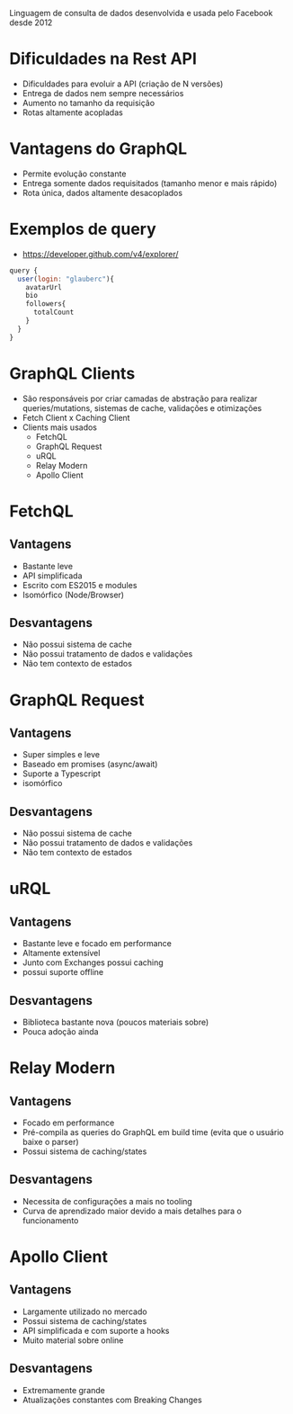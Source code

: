 Linguagem de consulta de dados desenvolvida e usada pelo Facebook desde 2012

# Dificuldades na Rest API
- Dificuldades para evoluir a API (criação de N versões)
- Entrega de dados nem sempre necessários
- Aumento no tamanho da requisição
- Rotas altamente acopladas

# Vantagens do GraphQL
- Permite evolução constante
- Entrega somente dados requisitados (tamanho menor e mais rápido)
- Rota única, dados altamente desacoplados
  

# Exemplos de query
- https://developer.github.com/v4/explorer/
```js
query {
  user(login: "glauberc"){
    avatarUrl
    bio
    followers{
      totalCount
    }
  }
}
```

# GraphQL Clients
- São responsáveis por criar camadas de abstração para realizar queries/mutations, sistemas de cache, validações e otimizações
- Fetch Client x Caching Client
- Clients mais usados
  - FetchQL
  - GraphQL Request
  - uRQL
  - Relay Modern
  - Apollo Client

# FetchQL
## Vantagens
- Bastante leve
- API simplificada
- Escrito com ES2015 e modules
- Isomórfico (Node/Browser)

## Desvantagens
- Não possui sistema de cache
- Não possui tratamento de dados e validações
- Não tem contexto de estados


# GraphQL Request
## Vantagens
- Super simples e leve
- Baseado em promises (async/await)
- Suporte a Typescript
- isomórfico 

## Desvantagens
- Não possui sistema de cache
- Não possui tratamento de dados e validações
- Não tem contexto de estados

# uRQL
## Vantagens
- Bastante leve e focado em performance
- Altamente extensível
- Junto com Exchanges possui caching
- possui suporte offline

## Desvantagens
- Biblioteca bastante nova (poucos materiais sobre)
- Pouca adoção ainda


# Relay Modern
## Vantagens
- Focado em performance
- Pré-compila as queries do GraphQL em build time (evita que o usuário baixe o parser)
- Possui sistema de caching/states

## Desvantagens
- Necessita de configurações a mais no tooling
- Curva de aprendizado maior devido a mais detalhes para o funcionamento


# Apollo Client
## Vantagens
- Largamente utilizado no mercado
- Possui sistema de caching/states
- API simplificada e com suporte a hooks
- Muito material sobre online

## Desvantagens
- Extremamente grande
- Atualizações constantes com Breaking Changes
  